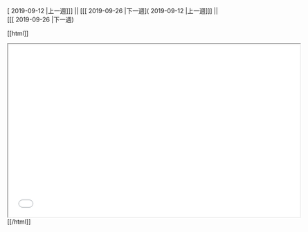 [ 2019-09-12 |上一週]]] || [[[ 2019-09-26 |下一週]( 2019-09-12 |上一週]]] || [[[ 2019-09-26 |下一週)



[[html]]
<iframe src='<http://pad.hackingthursday.org>  ?showControls=true&showChat=true&showLineNumbers=true&useMonospaceFont=false' width=675 height=400></iframe>
[[/html]]